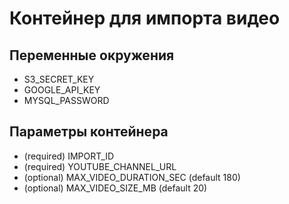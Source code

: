 # Контейнер для импорта видео

## Переменные окружения

* S3_SECRET_KEY
* GOOGLE_API_KEY
* MYSQL_PASSWORD

## Параметры контейнера

* (required) IMPORT_ID
* (required) YOUTUBE_CHANNEL_URL
* (optional) MAX_VIDEO_DURATION_SEC (default 180)
* (optional) MAX_VIDEO_SIZE_MB (default 20)
